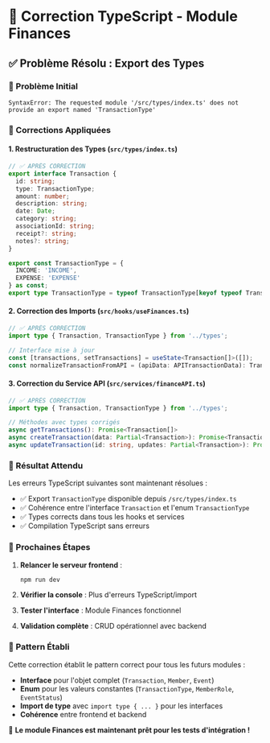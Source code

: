 # 🔧 Correction TypeScript - Module Finances

## ✅ Problème Résolu : Export des Types

### 🎯 Problème Initial
```
SyntaxError: The requested module '/src/types/index.ts' does not provide an export named 'TransactionType'
```

### 🔧 Corrections Appliquées

#### 1. Restructuration des Types (`src/types/index.ts`)
```typescript
// ✅ APRÈS CORRECTION
export interface Transaction {
  id: string;
  type: TransactionType;
  amount: number;
  description: string;
  date: Date;
  category: string;
  associationId: string;
  receipt?: string;
  notes?: string;
}

export const TransactionType = {
  INCOME: 'INCOME',
  EXPENSE: 'EXPENSE'
} as const;
export type TransactionType = typeof TransactionType[keyof typeof TransactionType];
```

#### 2. Correction des Imports (`src/hooks/useFinances.ts`)
```typescript
// ✅ APRÈS CORRECTION
import type { Transaction, TransactionType } from '../types';

// Interface mise à jour
const [transactions, setTransactions] = useState<Transaction[]>([]);
const normalizeTransactionFromAPI = (apiData: APITransactionData): Transaction => { ... }
```

#### 3. Correction du Service API (`src/services/financeAPI.ts`)
```typescript
// ✅ APRÈS CORRECTION
import type { Transaction, TransactionType } from '../types';

// Méthodes avec types corrigés
async getTransactions(): Promise<Transaction[]>
async createTransaction(data: Partial<Transaction>): Promise<Transaction>
async updateTransaction(id: string, updates: Partial<Transaction>): Promise<Transaction>
```

### 🎯 Résultat Attendu

Les erreurs TypeScript suivantes sont maintenant résolues :
- ✅ Export `TransactionType` disponible depuis `/src/types/index.ts`
- ✅ Cohérence entre l'interface `Transaction` et l'enum `TransactionType`
- ✅ Types corrects dans tous les hooks et services
- ✅ Compilation TypeScript sans erreurs

### 🚀 Prochaines Étapes

1. **Relancer le serveur frontend** :
   ```bash
   npm run dev
   ```

2. **Vérifier la console** : Plus d'erreurs TypeScript/import

3. **Tester l'interface** : Module Finances fonctionnel

4. **Validation complète** : CRUD opérationnel avec backend

### 📝 Pattern Établi

Cette correction établit le pattern correct pour tous les futurs modules :
- **Interface** pour l'objet complet (`Transaction`, `Member`, `Event`)
- **Enum** pour les valeurs constantes (`TransactionType`, `MemberRole`, `EventStatus`)
- **Import de type** avec `import type { ... }` pour les interfaces
- **Cohérence** entre frontend et backend

🎉 **Le module Finances est maintenant prêt pour les tests d'intégration !**
